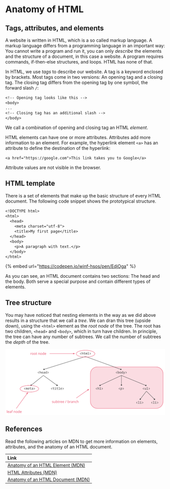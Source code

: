 # Anatomy of HTML

## Tags, attributes, and elements

A website is written in HTML, which is a so called markup language. A markup language differs from a programming language in an important way: You cannot write a program and run it, you can only _describe_ the elements and the structure of a document, in this case a website. A program requires commands, if-then-else structures, and loops. HTML has none of that.

In HTML, we use _tags_ to describe our website. A tag is a keyword enclosed by brackets. Most tags come in two versions: An opening tag and a closing tag. The closing tag differs from the opening tag by one symbol, the forward slash `/`:

```markup
<!-- Opening tag looks like this -->
<body>
...
<!-- Closing tag has an additional slash -->
</body>
```

We call a combination of opening and closing tag an HTML _element_.

HTML elements can have one or more attributes. Attributes add more information to an element. For example, the hyperlink element `<a>` has an attribute to define the destination of the hyperlink:

```markup
<a href="https://google.com">This link takes you to Google</a>
```

Attribute values are not visible in the browser.

## HTML template

There is a set of elements that make up the basic structure of every HTML document. The following code snippet shows the prototypical structure.

```markup
<!DOCTYPE html>
<html>
  <head>
    <meta charset="utf-8">
    <title>My first page</title>
  </head>
  <body>
    <p>A paragraph with text.</p>
  </body>
</html>
```

{% embed url="https://codepen.io/winf-hsos/pen/EdjOga" %}

As you can see, an HTML document contains two sections: The head and the body. Both serve a special purpose and contain different types of elements.

## Tree structure

You may have noticed that nesting elements in the way as we did above results in a structure that we call a _tree_. We can dran this tree \(upside down\), using the `<html>` element as the _root node_ of the tree. The root has two children, `<head>` and `<body>`, which in turn have children. In principle, the tree can have any number of subtrees. We call the number of subtrees the _depth_ of the tree.

![An HTML document resembles the structure of a tree.](../../.gitbook/assets/html_tree.png)

## References

Read the following articles on MDN to get more information on elements, attributes, and the anatomy of an HTML document.

| Link |
| :--- |
| [Anatomy of an HTML Element \(MDN\)](https://developer.mozilla.org/en-US/docs/Learn/HTML/Introduction_to_HTML/Getting_started#Anatomy_of_an_HTML_element) |
| [HTML Attributes \(MDN\)](https://developer.mozilla.org/en-US/docs/Learn/HTML/Introduction_to_HTML/Getting_started#Attributes) |
| [Anatomy of an HTML Document \(MDN\)](https://developer.mozilla.org/en-US/docs/Learn/HTML/Introduction_to_HTML/Getting_started#Anatomy_of_a_HTML_document) |

